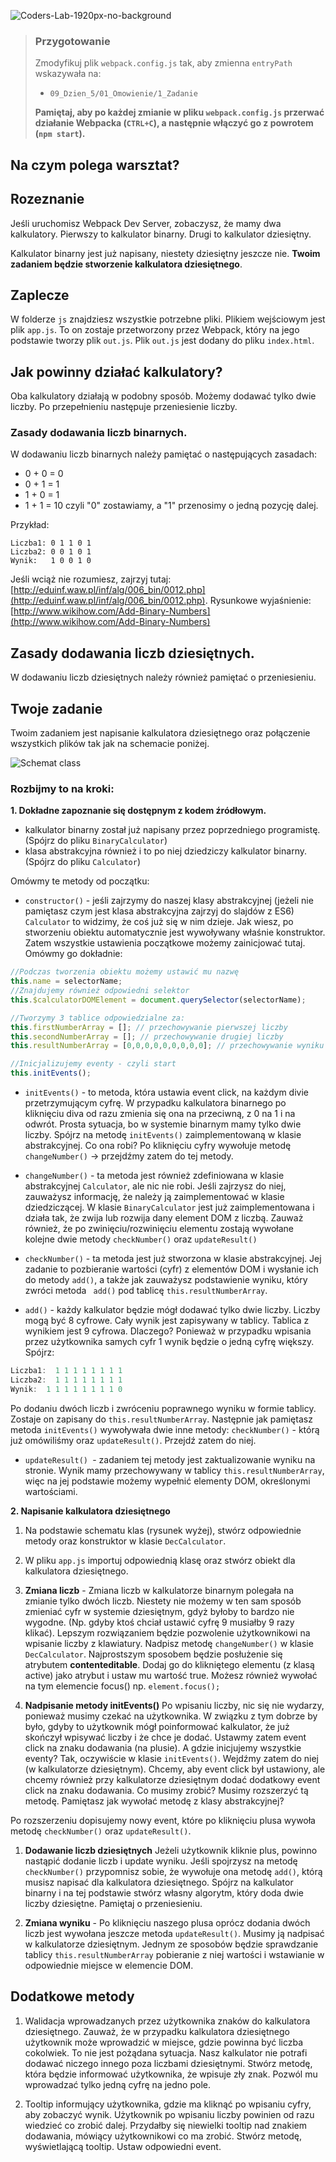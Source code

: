 ![Coders-Lab-1920px-no-background](https://user-images.githubusercontent.com/152855/73064373-5ed69780-3ea1-11ea-8a71-3d370a5e7dd8.png)


> ### Przygotowanie
> Zmodyfikuj plik `webpack.config.js` tak, aby zmienna `entryPath` wskazywała na:
> -  `09_Dzien_5/01_Omowienie/1_Zadanie`
>
> **Pamiętaj, aby po każdej zmianie w pliku `webpack.config.js` przerwać działanie Webpacka (`CTRL+C`), a następnie włączyć go z powrotem (`npm start`).**


## Na czym polega warsztat?

## Rozeznanie
Jeśli uruchomisz Webpack Dev Server, zobaczysz, że mamy dwa kalkulatory. Pierwszy to kalkulator binarny. Drugi to kalkulator dziesiętny.

Kalkulator binarny jest już napisany, niestety dziesiętny jeszcze nie. **Twoim zadaniem będzie stworzenie kalkulatora dziesiętnego**.

## Zaplecze

W folderze `js` znajdziesz wszystkie potrzebne pliki. Plikiem wejściowym jest plik ```app.js```. To on zostaje przetworzony przez Webpack, który na jego podstawie tworzy plik ```out.js```. Plik ```out.js``` jest dodany do pliku ```index.html```.


## Jak powinny działać kalkulatory?
Oba kalkulatory działają w podobny sposób. Możemy dodawać tylko dwie liczby. Po przepełnieniu następuje przeniesienie liczby.

### Zasady dodawania liczb binarnych.
W dodawaniu liczb binarnych należy pamiętać o następujących zasadach:
* 0 + 0 = 0
* 0 + 1 = 1
* 1 + 0 = 1
* 1 + 1 = 10 czyli "0" zostawiamy, a  "1" przenosimy o jedną pozycję dalej.

Przykład:

```plain
Liczba1: 0 1 1 0 1
Liczba2: 0 0 1 0 1
Wynik:   1 0 0 1 0    
```

Jeśli wciąż nie rozumiesz, zajrzyj tutaj: [http://eduinf.waw.pl/inf/alg/006_bin/0012.php](http://eduinf.waw.pl/inf/alg/006_bin/0012.php).
Rysunkowe wyjaśnienie: [http://www.wikihow.com/Add-Binary-Numbers](http://www.wikihow.com/Add-Binary-Numbers)


## Zasady dodawania liczb dziesiętnych.
W dodawaniu liczb dziesiętnych należy również pamiętać o przeniesieniu.

## Twoje zadanie

Twoim zadaniem jest napisanie kalkulatora dziesiętnego oraz połączenie wszystkich plików tak jak na schemacie poniżej.

![Schemat class](images/abstract_class.jpg)

### Rozbijmy to na kroki:

**1. Dokładne zapoznanie się dostępnym z kodem źródłowym.**

 * kalkulator binarny został już napisany przez poprzedniego programistę. (Spójrz do pliku `BinaryCalculator`)
 * klasa abstrakcyjna również i to po niej dziedziczy kalkulator binarny. (Spójrz do pliku `Calculator`)

Omówmy te metody od początku:
 * ```constructor()``` - jeśli zajrzymy do naszej klasy abstrakcyjnej (jeżeli nie pamiętasz czym jest klasa abstrakcyjna zajrzyj do slajdów z ES6) ```Calculator``` to widzimy, że coś już się w nim dzieje. Jak wiesz, po stworzeniu obiektu automatycznie jest wywoływany właśnie konstruktor. Zatem wszystkie ustawienia początkowe możemy zainicjować tutaj. Omówmy go dokładnie:     

```JavaScript
//Podczas tworzenia obiektu możemy ustawić mu nazwę
this.name = selectorName;
//Znajdujemy również odpowiedni selektor
this.$calculatorDOMElement = document.querySelector(selectorName);

//Tworzymy 3 tablice odpowiedzialne za:
this.firstNumberArray = []; // przechowywanie pierwszej liczby
this.secondNumberArray = []; // przechowywanie drugiej liczby
this.resultNumberArray = [0,0,0,0,0,0,0,0,0]; // przechowywanie wyniku

//Inicjalizujemy eventy - czyli start
this.initEvents();
```



 * ```initEvents()``` - to metoda, która ustawia event click, na każdym divie przetrzymującym cyfrę. W przypadku kalkulatora binarnego po kliknięciu diva od razu zmienia się ona na przeciwną, z 0 na 1 i na odwrót. Prosta sytuacja, bo w systemie binarnym mamy tylko dwie liczby.  Spójrz na metodę ```initEvents()``` zaimplementowaną w klasie abstrakcyjnej. Co ona robi? Po kliknięciu cyfry wywołuje metodę ```changeNumber()``` -> przejdźmy zatem do tej metody.

 * ```changeNumber()``` - ta metoda jest również zdefiniowana w klasie abstrakcyjnej ```Calculator```, ale nic nie robi. Jeśli zajrzysz do niej, zauważysz informację, że należy ją zaimplementować w klasie dziedziczącej. W klasie ```BinaryCalculator``` jest już zaimplementowana i działa tak, że zwija lub rozwija dany element DOM z liczbą. Zauważ również, że po zwinięciu/rozwinięciu elementu zostają wywołane kolejne dwie metody ```checkNumber()``` oraz ```updateResult()```

 * ```checkNumber()``` - ta metoda jest już stworzona w klasie abstrakcyjnej. Jej zadanie to pozbieranie wartości (cyfr) z elementów DOM i wysłanie ich do metody ```add()```, a także jak zauważysz podstawienie wyniku, który zwróci metoda ``` add()``` pod tablicę ```this.resultNumberArray```.

 * ```add()``` - każdy kalkulator będzie mógł dodawać tylko dwie liczby. Liczby mogą być 8 cyfrowe. Cały wynik jest zapisywany w tablicy. Tablica z wynikiem jest 9 cyfrowa. Dlaczego? Ponieważ w przypadku wpisania przez użytkownika samych cyfr 1 wynik będzie o jedną cyfrę większy. Spójrz:

```JavaScript
Liczba1:  1 1 1 1 1 1 1 1
Liczba2:  1 1 1 1 1 1 1 1
Wynik:  1 1 1 1 1 1 1 1 0
```
 Po dodaniu dwóch liczb i zwróceniu poprawnego wyniku w formie tablicy. Zostaje on zapisany do ```this.resultNumberArray```. Następnie jak pamiętasz metoda ```initEvents()``` wywoływała dwie inne metody: ```checkNumber()``` - którą już omówiliśmy oraz ```updateResult()```. Przejdź zatem do niej.

 * ```updateResult() ```- zadaniem tej metody jest zaktualizowanie wyniku na stronie. Wynik mamy przechowywany w tablicy ```this.resultNumberArray```, więc na jej podstawie możemy wypełnić elementy DOM, określonymi wartościami.

**2. Napisanie kalkulatora dziesiętnego**

1. Na podstawie schematu klas (rysunek wyżej), stwórz odpowiednie metody oraz konstruktor  w klasie `DecCalculator`.

1. W pliku `app.js` importuj odpowiednią klasę oraz stwórz obiekt dla kalkulatora dziesiętnego.

1. **Zmiana liczb** - Zmiana liczb w kalkulatorze binarnym polegała na zmianie tylko dwóch liczb. Niestety nie możemy w ten sam sposób zmieniać cyfr w systemie dziesiętnym, gdyż byłoby to bardzo nie wygodne. (Np. gdyby ktoś chciał ustawić cyfrę 9 musiałby 9 razy klikać).
Lepszym rozwiązaniem będzie pozwolenie użytkownikowi na wpisanie liczby z klawiatury.
Nadpisz metodę `changeNumber()` w klasie `DecCalculator`.
Najprostszym sposobem będzie posłużenie się  atrybutem **contenteditable**. Dodaj go do klikniętego elementu (z klasą active) jako atrybut i ustaw mu wartość true. Możesz również wywołać na tym elemencie focus() np. `element.focus();`

1. **Nadpisanie metody initEvents()** Po wpisaniu liczby, nic się nie wydarzy, ponieważ musimy czekać na użytkownika. W związku z tym dobrze by było, gdyby to użytkownik mógł poinformować kalkulator, że już skończył wpisywać liczby i że chce je dodać.
Ustawmy zatem event click na znaku dodawania (na plusie). A gdzie inicjujemy wszystkie eventy? Tak, oczywiście w klasie ```initEvents()```. Wejdźmy zatem do niej (w kalkulatorze dziesiętnym).
Chcemy, aby event click był ustawiony, ale chcemy również przy kalkulatorze dziesiętnym dodać dodatkowy event click na znaku dodawania. Co musimy zrobić? Musimy rozszerzyć tą metodę. Pamiętasz jak wywołać metodę z klasy abstrakcyjnej?

 Po rozszerzeniu dopisujemy nowy event, które po kliknięciu plusa wywoła metodę ```checkNumber()``` oraz ```updateResult()```.

1. **Dodawanie liczb dziesiętnych** Jeżeli użytkownik kliknie plus, powinno nastąpić dodanie liczb i update wyniku. Jeśli spojrzysz na metodę `checkNumber()` przypomnisz sobie, że wywołuje ona metodę `add()`, którą musisz napisać dla kalkulatora dziesiętnego. Spójrz na kalkulator binarny i na tej podstawie stwórz własny algorytm, który doda dwie liczby dziesiętne. Pamiętaj o przeniesieniu.


1. **Zmiana wyniku** - Po kliknięciu naszego plusa oprócz dodania dwóch liczb jest wywołana jeszcze metoda `updateResult()`. Musimy ją nadpisać w kalkulatorze dziesiętnym. Jednym ze sposobów będzie sprawdzanie tablicy `this.resultNumberArray` pobieranie z niej wartości i wstawianie w odpowiednie miejsce w elemencie DOM.


## Dodatkowe metody

1. Walidacja wprowadzanych przez użytkownika znaków do kalkulatora dziesiętnego. Zauważ, że w przypadku kalkulatora dziesiętnego użytkownik może wprowadzić w miejsce, gdzie powinna być liczba cokolwiek. To nie jest pożądana sytuacja. Nasz kalkulator nie potrafi dodawać niczego innego poza liczbami dziesiętnymi.
 Stwórz metodę, która będzie informować użytkownika, że wpisuje zły znak. Pozwól mu wprowadzać tylko jedną cyfrę na jedno pole.

1. Tooltip informujący użytkownika, gdzie ma kliknąć po wpisaniu cyfry, aby zobaczyć wynik. Użytkownik po wpisaniu liczby powinien od razu wiedzieć co zrobić dalej. Przydałby się niewielki tooltip nad znakiem dodawania, mówiący użytkownikowi co ma zrobić. Stwórz metodę, wyświetlającą tooltip. Ustaw odpowiedni event. 